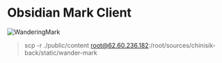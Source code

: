 # Obsidian Mark Client

![WanderingMark](https://github.com/user-attachments/assets/1d95afd7-8150-4ec1-9c5b-f686606ed6be)


> scp -r ./public/content root@62.60.236.182:/root/sources/chinisik-back/static/wander-mark
